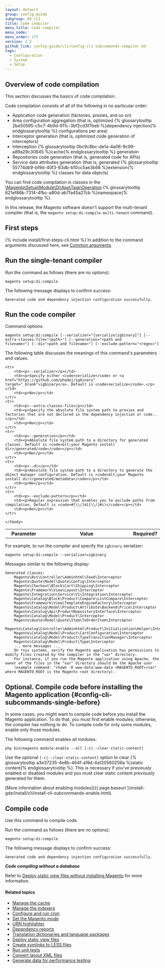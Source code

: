 ```yaml
---
layout: default
group: config-guide
subgroup: 04_CLI
title: Code compiler
menu_title: Code compiler
menu_node:
menu_order: 175
version: 2.2
github_link: config-guide/cli/config-cli-subcommands-compiler.md
tags:
  - Configuration
  - System
  - Setup
---
```


<h2 id="config-cli-subcommands-compile-overview">Overview of code compilation</h2>
<p>This section discusses the basics of code compilation.</p>
<p>Code compilation consists of all of the following in no particular order:</p>
<ul><li>Application code generation (factories, proxies, and so on)</li>
<li>Area configuration aggregation (that is, optimized {% glossarytooltip 2be50595-c5c7-4b9d-911c-3bf2cd3f7beb %}dependency injection{% endglossarytooltip %} configurations per area)</li>
<li>Interceptor generation (that is, optimized code generation of interceptors)</li>
<li>Interception {% glossarytooltip 0bc9c8bc-de1a-4a06-9c99-a89a29c30645 %}cache{% endglossarytooltip %} generation</li>
<li>Repositories code generation (that is, generated code for APIs)</li>
<li>Service data attributes generation (that is, generated {% glossarytooltip 55774db9-bf9d-40f3-83db-b10cc5ae3b68 %}extension{% endglossarytooltip %} classes for data objects)</li></ul>
<p>You can find code compilation in classes in the <a href="{{ site.mage2100url }}setup/src/Magento/Setup/Module/Di/App/Task/Operation" target="_blank">\Magento\Setup\Module\Di\App\Task\Operation</a> {% glossarytooltip 621ef86b-7314-4fbc-a80d-ab7fa45a27cb %}namespace{% endglossarytooltip %}.</p>

<div class="bs-callout bs-callout-warning">
    <p>In this release, the Magento software doesn't support the multi-tenant compiler (that is, the <code>magento setup:di:compile-multi-tenant</code> command).</p>
</div>

<h2 id="config-cli-before">First steps</h2>
{% include install/first-steps-cli.html %}
In addition to the command arguments discussed here, see <a href="{{ site.gdeurl21 }}config-guide/cli/config-cli-subcommands.html#config-cli-subcommands-common">Common arguments</a>.

<h2 id="config-cli-subcommands-single">Run the single-tenant compiler</h2>
Run the command as follows (there are no options):

	magento setup:di:compile

The following message displays to confirm success:

	Generated code and dependency injection configuration successfully.

<h2 id="config-cli-subcommands-run">Run the code compiler</h2>
Command options:

	magento setup:di:compile [--serializer="{serialize|igbinary}"] [--extra-classes-file="<path>"] [--generation="<path and
	filename>"] [--di="<path and filename>"] [--exclude-pattern="<regex>"]

The following table discusses the meanings of this command's parameters and values.

<table>
	<col width="25%">
	<col width="65%">
	<col width="10%">
	<tbody>
		<tr>
			<th>Parameter</th>
			<th>Value</th>
			<th>Required?</th>
		</tr>

	<tr>
		<td><p>--serializer</p></td>
		<td><p>Specify either <code>serialize</code> or <a href="https://github.com/phadej/igbinary" target="_blank">igbinary</a>. Default is <code>serialize</code>.</p></td>
		<td><p>No</p></td>
	</tr>
	<tr>
		<td><p>--extra-classes-file</p></td>
		<td><p>Specify the absolute file system path to proxies and factories that are not declared in the dependency injection or code..</p></td>
		<td><p>No</p></td>
	</tr>
	<tr>
		<td><p>--generation</p></td>
		<td><p>Absolute file system path to a directory for generated classes. Default is <code>&lt;your Magento install dir>/generated/code</code></p></td>
		<td><p>No</p></td>
	</tr>
	<tr>
		<td><p>--di</p></td>
		<td><p>Absolute file system path to a directory to generate the object manager configuration. Default is <code>&lt;your Magento install dir>/generated/metadata</code></p></td>
		<td><p>No</p></td>
	</tr>
	<tr>
		<td><p>--exclude-pattern</p></td>
		<td><p>Regular expression that enables you to exclude paths from compilation. Default is <code>#[\\/]m1[\\/]#i)</code></p></td>
		<td><p>No</p></td>
	</tr>

	</tbody>
</table>

For example, to run the compiler and specify the `igbinary` serializer:

	magento setup:di:compile --serializer=igbinary

Messages similar to the following display:

	Generated classes:
        Magento\Rss\Controller\Adminhtml\Feed\Interceptor
        Magento\Quote\Model\Quote\Config\Interceptor
        Magento\Checkout\Block\Cart\Shipping\Interceptor
        Magento\Framework\View\Layout\Interceptor
        Magento\Integration\Service\V1\Integration\Interceptor
        Magento\Catalog\Block\Product\Compare\ListCompare\Interceptor
        Magento\Framework\View\TemplateEngineFactory\Interceptor
        Magento\Catalog\Model\Product\Attribute\Backend\Price\Interceptor
        Magento\Catalog\Api\ProductRepositoryInterface\Interceptor
        Magento\Catalog\Model\Product\Interceptor
        Magento\Quote\Model\Quote\Item\ToOrderItem\Interceptor
        Magento\Catalog\Controller\Adminhtml\Product\Initialization\Helper\Interceptor
        Magento\Catalog\Model\Product\CartConfiguration\Interceptor
        Magento\Catalog\Model\Product\TypeTransitionManager\Interceptor
        Magento\Catalog\Model\Product\Type\Interceptor
        ... more messages ...
        On *nix systems, verify the Magento application has permissions to modify files created by the compiler in the "var" directory.
        For instance, if you run the Magento application using Apache, the owner of the files in the "var" directory should be the Apache user
        (example command: "chown -R www-data:www-data <MAGENTO_ROOT>/var" where MAGENTO_ROOT is the Magento root directory).

## Optional. Compile code before installing the Magento application {#config-cli-subcommands-single-before}
In some cases, you might want to compile code before you install the Magento application. To do that, you must first enable modules; otherwise, the compiler has nothing to do. To compile code for only some modules, enable only those modules.

The following command enables all modules:

	php bin/magento module:enable --all [-c|--clear-static-content]

Use the optional `[-c|--clear-static-content]` option to clear {% glossarytooltip a3e37235-4e8b-464f-a19d-4a120560206a %}static content{% endglossarytooltip %}. This is necessary if you've previously enabled or disabled modules and you must clear static content previously generated for them.

[More information about enabling modules]({{ page.baseurl }}install-gde/install/cli/install-cli-subcommands-enable.html).

<h2 id="config-cli-subcommands-single">Compile code</h2>
Use this command to compile code.

Run the command as follows (there are no options):

	magento setup:di:compile

The following message displays to confirm success:

	Generated code and dependency injection configuration successfully.

***Code compiling without a database***

Refer to [Deploy static view files without installing Magento]({{page.baseurl}}config-guide/cli/config-cli-subcommands-static-view.html#deploy_without_db) for more information.

#### Related topics

*	<a href="{{ page.baseurl }}config-guide/cli/config-cli-subcommands-cache.html">Manage the cache</a>
*	<a href="{{ page.baseurl }}config-guide/cli/config-cli-subcommands-index.html">Manage the indexers</a>
*	<a href="{{ page.baseurl }}config-guide/cli/config-cli-subcommands-cron.html">Configure and run cron</a>
*	<a href="{{ page.baseurl }}config-guide/cli/config-cli-subcommands-mode.html">Set the Magento mode</a>
*	<a href="{{ page.baseurl }}config-guide/cli/config-cli-subcommands-urn.html">URN highlighter</a>
*	<a href="{{ page.baseurl }}config-guide/cli/config-cli-subcommands-depen.html">Dependency reports</a>
*	<a href="{{ page.baseurl }}config-guide/cli/config-cli-subcommands-i18n.html">Translation dictionaries and language packages</a>
*	<a href="{{ page.baseurl }}config-guide/cli/config-cli-subcommands-static-view.html">Deploy static view files</a>
*	<a href="{{ page.baseurl }}config-guide/cli/config-cli-subcommands-less-sass.html">Create symlinks to LESS files</a>
*	<a href="{{ page.baseurl }}config-guide/cli/config-cli-subcommands-test.html">Run unit tests</a>
*	<a href="{{ page.baseurl }}config-guide/cli/config-cli-subcommands-layout-xml.html">Convert layout XML files</a>
*	<a href="{{ page.baseurl }}config-guide/cli/config-cli-subcommands-perf-data.html">Generate data for performance testing</a>
